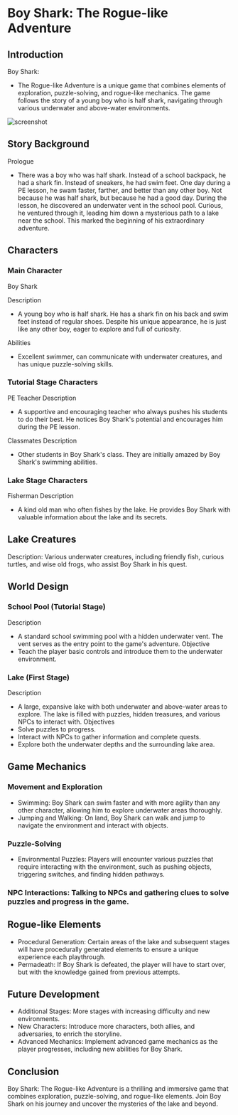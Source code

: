 # Boy Shark: The Rogue-like Adventure
## Introduction
Boy Shark: 
- The Rogue-like Adventure is a unique game that combines elements of exploration, puzzle-solving, and rogue-like mechanics. The game follows the story of a young boy who is half shark, navigating through various underwater and above-water environments.

![screenshot](sharkboy.webp)

## Story Background
Prologue
- There was a boy who was half shark. Instead of a school backpack, he had a shark fin. Instead of sneakers, he had swim feet. One day during a PE lesson, he swam faster, farther, and better than any other boy. Not because he was half shark, but because he had a good day. During the lesson, he discovered an underwater vent in the school pool. Curious, he ventured through it, leading him down a mysterious path to a lake near the school. This marked the beginning of his extraordinary adventure.

## Characters
### Main Character
Boy Shark

Description
- A young boy who is half shark. He has a shark fin on his back and swim feet instead of regular shoes. Despite his unique appearance, he is just like any other boy, eager to explore and full of curiosity.

Abilities
- Excellent swimmer, can communicate with underwater creatures, and has unique puzzle-solving skills.

### Tutorial Stage Characters
PE Teacher
Description
- A supportive and encouraging teacher who always pushes his students to do their best. He notices Boy Shark's potential and encourages him during the PE lesson.

Classmates
Description
- Other students in Boy Shark's class. They are initially amazed by Boy Shark's swimming abilities.

### Lake Stage Characters
Fisherman
Description
- A kind old man who often fishes by the lake. He provides Boy Shark with valuable information about the lake and its secrets.

## Lake Creatures
Description: Various underwater creatures, including friendly fish, curious turtles, and wise old frogs, who assist Boy Shark in his quest.

## World Design
### School Pool (Tutorial Stage)
Description
- A standard school swimming pool with a hidden underwater vent. The vent serves as the entry point to the game's adventure.
Objective
- Teach the player basic controls and introduce them to the underwater environment.

### Lake (First Stage)
Description
- A large, expansive lake with both underwater and above-water areas to explore. The lake is filled with puzzles, hidden treasures, and various NPCs to interact with.
Objectives
- Solve puzzles to progress.
- Interact with NPCs to gather information and complete quests.
- Explore both the underwater depths and the surrounding lake area.

## Game Mechanics
### Movement and Exploration
- Swimming: Boy Shark can swim faster and with more agility than any other character, allowing him to explore underwater areas thoroughly.
- Jumping and Walking: On land, Boy Shark can walk and jump to navigate the environment and interact with objects.

### Puzzle-Solving
- Environmental Puzzles: Players will encounter various puzzles that require interacting with the environment, such as pushing objects, triggering switches, and finding hidden pathways.

### NPC Interactions: Talking to NPCs and gathering clues to solve puzzles and progress in the game.

## Rogue-like Elements
- Procedural Generation: Certain areas of the lake and subsequent stages will have procedurally generated elements to ensure a unique experience each playthrough.
- Permadeath: If Boy Shark is defeated, the player will have to start over, but with the knowledge gained from previous attempts.

## Future Development
- Additional Stages: More stages with increasing difficulty and new environments.
- New Characters: Introduce more characters, both allies, and adversaries, to enrich the storyline.
- Advanced Mechanics: Implement advanced game mechanics as the player progresses, including new abilities for Boy Shark.

## Conclusion
Boy Shark: The Rogue-like Adventure is a thrilling and immersive game that combines exploration, puzzle-solving, and rogue-like elements. Join Boy Shark on his journey and uncover the mysteries of the lake and beyond.